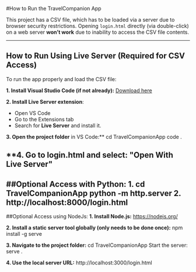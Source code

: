 #How to Run the TravelCompanion App


This project has a CSV file, which has to be loaded via a server due to browser security restrictions. Opening `login.html` directly (via double-click) on a web server
**won’t work** due to inability to access the CSV file contents. 

---

## How to Run Using Live Server (Required for CSV Access)

To run the app properly and load the CSV file:

**1. Install Visual Studio Code (if not already):**
   [Download here](https://code.visualstudio.com/)

**2. Install Live Server extension**:
   - Open VS Code
   - Go to the Extensions tab
   - Search for **Live Server** and install it.

**3. Open the project folder** in VS Code:**
   cd TravelCompanionApp
   code .

**4. Go to login.html and select:
   **"Open With Live Server**"
---
##Optional Access with Python:
1.
cd TravelCompanionApp
python -m http.server
2.
http://localhost:8000/login.html
---
##Optional Access using NodeJs:
**1. Install Node.js:**
https://nodejs.org/

**2. Install a static server tool globally (only needs to be done once):**
npm install -g serve

**3. Navigate to the project folder:**
cd TravelCompanionApp
Start the server:
serve .

**4. Use the local server URL:**
   http://localhost:3000/login.html
